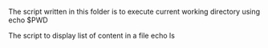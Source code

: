 The script written in this folder is to execute current working directory using 
echo $PWD

The script to display list of content in a file
echo ls
